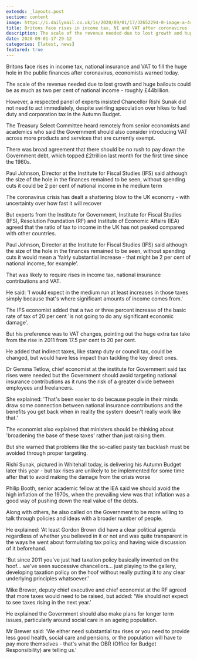 ```yaml
---
extends: _layouts.post
section: content
image: https://i.dailymail.co.uk/1s/2020/09/01/17/32652294-0-image-a-44_1598977566089.jpg 
title: Britons face rises in income tax, NI and VAT after coronavirus 
description: The scale of the revenue needed due to lost growth and huge bailouts could be as much as two per cent of national income - roughly £44billion. 
date: 2020-09-01-17-29-12 
categories: [latest, news] 
featured: true 
--- 
```

Britons face rises in income tax, national insurance and VAT to fill the huge hole in the public finances after coronavirus, economists warned today.

The scale of the revenue needed due to lost growth and huge bailouts could be as much as two per cent of national income - roughly £44billion. 

However, a respected panel of experts insisted Chancellor Rishi Sunak did not need to act immediately, despite swirling speculation over hikes to fuel duty and corporation tax in the Autumn Budget.  

The Treasury Select Committee heard remotely from senior economists and academics who said the Government should also consider introducing VAT across more products and services that are currently exempt.

There was broad agreement that there should be no rush to pay down the Government debt, which topped £2trillion last month for the first time since the 1960s.

Paul Johnson, Director at the Institute for Fiscal Studies (IFS) said although the size of the hole in the finances remained to be seen, without spending cuts it could be 2 per cent of national income in he medium term

The coronavirus crisis has dealt a shattering blow to the UK economy - with uncertainty over how fast it will recover

But experts from the Institute for Government, Institute for Fiscal Studies (IFS), Resolution Foundation (RF) and Institute of Economic Affairs (IEA) agreed that the ratio of tax to income in the UK has not peaked compared with other countries.

Paul Johnson, Director at the Institute for Fiscal Studies (IFS) said although the size of the hole in the finances remained to be seen, without spending cuts it would mean a 'fairly substantial increase - that might be 2 per cent of national income, for example'.

That was likely to require rises in income tax, national insurance contributions and VAT.

He said: 'I would expect in the medium run at least increases in those taxes simply because that's where significant amounts of income comes from.'

The IFS economist added that a two or three percent increase of the basic rate of tax of 20 per cent 'is not going to do any significant economic damage'.

But his preference was to VAT changes, pointing out the huge extra tax take from the rise in 2011 from 17.5 per cent to 20 per cent.

He added that indirect taxes, like stamp duty or council tax, could be changed, but would have less impact than tackling the key direct ones.

Dr Gemma Tetlow, chief economist at the institute for Government said tax rises were needed but the Government should avoid targeting national insurance contributions as it runs the risk of a greater divide between employees and freelancers.

She explained: 'That's been easier to do because people in their minds draw some connection between national insurance contributions and the benefits you get back when in reality the system doesn't really work like that.'

The economist also explained that ministers should be thinking about 'broadening the base of these taxes' rather than just raising them.

But she warned that problems like the so-called pasty tax backlash must be avoided through proper targeting.

Rishi Sunak, pictured in Whitehall today, is delivering his Autumn Budget later this year - but tax rises are unlikely to be implemented for some time after that to avoid making the damage from the crisis worse

Philip Booth, senior academic fellow at the IEA said we should avoid the high inflation of the 1970s, when the prevailing view was that inflation was a good way of pushing down the real value of the debts.

Along with others, he also called on the Government to be more willing to talk through policies and ideas with a broader number of people.

He explained: 'At least Gordon Brown did have a clear political agenda regardless of whether you believed in it or not and was quite transparent in the ways he went about formulating tax policy and having wide discussion of it beforehand.

'But since 2011 you've just had taxation policy basically invented on the hoof... we've seen successive chancellors... just playing to the gallery, developing taxation policy on the hoof without really putting it to any clear underlying principles whatsoever.'

Mike Brewer, deputy chief executive and chief economist at the RF agreed that more taxes would need to be raised, but added: 'We should not expect to see taxes rising in the next year.'

He explained the Government should also make plans for longer term issues, particularly around social care in an ageing population.

Mr Brewer said: 'We either need substantial tax rises or you need to provide less good health, social care and pensions, or the population will have to pay more themselves - that's what the OBR (Office for Budget Responsibility) are telling us.'

